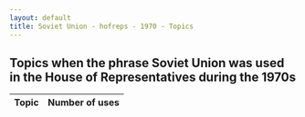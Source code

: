 ```yaml
---
layout: default
title: Soviet Union - hofreps - 1970 - Topics
---
```

## Topics when the phrase **Soviet Union** was used in the House of Representatives during the 1970s

| Topic | Number of uses |
|--------------|----------------|
